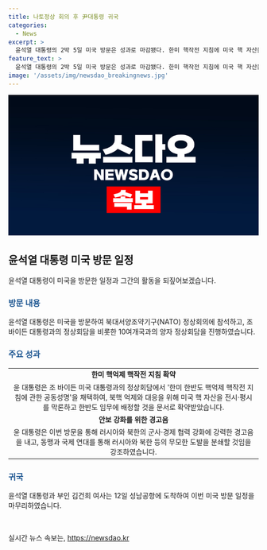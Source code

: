 ```yaml
---
title: 나토정상 회의 후 尹대통령 귀국
categories:
  - News
excerpt: >
  윤석열 대통령의 2박 5일 미국 방문은 성과로 마감됐다. 한미 핵작전 지침에 미국 핵 자산을 한반도에 배정하는 내용을 확약받았으며, 인도태평양 파트너 4개국 정상회의와 나토 정상회의에 참석했다. 방한 전 마무리로 성남공항에 이상민 행정안전부 장관, 황우여 국민의힘 비상대책위원장, 추경호 원내대표, 김홍균 외교부 제1차관 등이 나와 대통령 부부를 맞았다. 윤 대통령은 이번 방문을 통해 러시아와 북한의 도발에 대한 강력한 경고를 내놓았다.
feature_text: >
  윤석열 대통령의 2박 5일 미국 방문은 성과로 마감됐다. 한미 핵작전 지침에 미국 핵 자산을 한반도에 배정하는 내용을 확약받았으며, 인도태평양 파트너 4개국 정상회의와 나토 정상회의에 참석했다. 방한 전 마무리로 성남공항에 이상민 행정안전부 장관, 황우여 국민의힘 비상대책위원장, 추경호 원내대표, 김홍균 외교부 제1차관 등이 나와 대통령 부부를 맞았다. 윤 대통령은 이번 방문을 통해 러시아와 북한의 도발에 대한 강력한 경고를 내놓았다.
image: '/assets/img/newsdao_breakingnews.jpg'
---
```


<p><img src="/assets/img/newsdao_breakingnews.jpg" alt="flaretime 속보" /></p>

<h2 data-ke-size="size26">윤석열 대통령 미국 방문 일정</h2>

<p data-ke-size="size16">윤석열 대통령이 미국을 방문한 일정과 그간의 활동을 되짚어보겠습니다.</p>

<h3><b><span style="color: #1a5490;">방문 내용</span></b></h3>

<p data-ke-size="size16">윤석열 대통령은 미국을 방문하여 북대서양조약기구(NATO) 정상회의에 참석하고, 조 바이든 대통령과의 정상회담을 비롯한 10여개국과의 양자 정상회담을 진행하였습니다.</p>

<h3><b><span style="color: #1a5490;">주요 성과</span></b></h3>

<table>
  <tr>
    <td style="text-align: center; height: 17px;"><b>한미 핵억제 핵작전 지침 확약</b></td>
  </tr>
  <tr>
    <td style="text-align: center; height: 17px;">윤 대통령은 조 바이든 미국 대통령과의 정상회담에서 '한미 한반도 핵억제 핵작전 지침에 관한 공동성명'을 채택하여, 북핵 억제와 대응을 위해 미국 핵 자산을 전시·평시를 막론하고 한반도 임무에 배정할 것을 문서로 확약받았습니다.</td>
  </tr>
  <tr>
    <td style="text-align: center; height: 17px;"><b>안보 강화를 위한 경고음</b></td>
  </tr>
  <tr>
    <td style="text-align: center; height: 17px;">윤 대통령은 이번 방문을 통해 러시아와 북한의 군사·경제 협력 강화에 강력한 경고음을 내고, 동맹과 국제 연대를 통해 러시아와 북한 등의 무모한 도발을 분쇄할 것임을 강조하였습니다.</td>
  </tr>
</table>

<h3><b><span style="color: #1a5490;">귀국</span></b></h3>

<p data-ke-size="size16">윤석열 대통령과 부인 김건희 여사는 12일 성남공항에 도착하여 이번 미국 방문 일정을 마무리하였습니다.</p>

<p data-ke-size="size16">&nbsp;</p>
실시간 뉴스 속보는, <a href="https://newsdao.kr" rel="dofollow">https://newsdao.kr</a>


